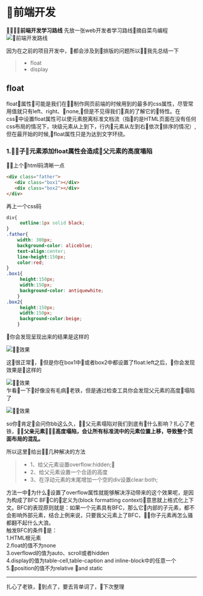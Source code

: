 # 前端开发
**前端开发学习路线** 先放一张web开发者学习路线摘自菜鸟编程  
![前端开发路线](https://www.runoob.com/wp-content/uploads/2018/01/weblearnpath2.png)  

因为在之前的项目开发中，都会涉及到排版的问题所以我先总结一下
>* float
>* display 
## float  
float属性可能是我们在制作网页前端的时候用到的最多的css属性，尽管常用值就只有left、right、none,但是不见得我们真的了解它的特性。在css中设置float属性可以使元素脱离标准文档流（指的是HTML页面在没有任何css布局的情况下，块级元素从上到下，行内元素从左到右依次排序的情况）,但在最开始的时候,float属性只是为达到文字环绕。  
### 1.子元素添加float属性会造成父元素的高度塌陷
上个html码清晰一点
```html
<div class="father">
   <div class="box1"></div>
   <div class="box2"></div>
</div>

```
再上一个css码
```css
div{
     outline:1px solid black;
}
.father{
    width: 300px;
    background-color: aliceblue;
    text-align:center;
    line-height:150px;
    color:red;
}
.box1{
     height:150px;
     width:150px;
     background-color: antiquewhite;
    }
.box2{
     height:150px;
     width:150px;
     background-color:beige;
    }
```
你会发现呈现出来的结果是这样的  

![效果](https://images2017.cnblogs.com/blog/1216287/201708/1216287-20170827194612964-1813959962.png)  

这很正常，但是你在box1中或者box2中都设置了float:left之后，你会发现效果是这样的  

![效果](https://images2017.cnblogs.com/blog/1216287/201708/1216287-20170827195417574-806176804.png)  
乍看一下好像没有毛病老铁，但是通过检查工具你会发现父元素的高度塌陷了  

![效果](https://images2017.cnblogs.com/blog/1216287/201708/1216287-20170827195556308-323921540.png)  

so你肯定会问你bb这么久，父元素塌陷对我们到底有什么影响？扎心了老铁，**父亲元素高度塌陷，会让所有标准流中的元素位置上移，导致整个页面布局的混乱。**

所以这里给出几种解决的方法
>* 1、给父元素设置overflow:hidden;
>* 2、给父元素设置一个合适的高度
>* 3、在浮动元素的末尾增加一个空的div设置clear:both;

方法一中为什么设置了overflow属性就能够解决浮动带来的这个效果呢，是因为构成了BFC
BFC的定义为(block formatting context)意思就上格式化上下文。BFC的表现原则就是：如果一个元素具有BFC，那么它内部的子元素，都不会影响外部元素，结合上例来说，只要我父元素上了BFC，你子元素再怎么骚都翻不起什么大浪。  
触发BFC的条件是：  
1.HTML根元素  
2.float的值不为none  
3.overflowd的值为auto、scroll或者hidden  
4.display的值为table-cell,table-caption and inline-block中的任意一个  
5.position的值不为relative and static  

---
扎心了老铁，到点了，要去背单词了，下次整理










